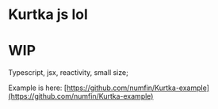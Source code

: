 # Kurtka js lol

# WIP

Typescript, jsx, reactivity, small size;

Example is here: [https://github.com/numfin/Kurtka-example](https://github.com/numfin/Kurtka-example)
